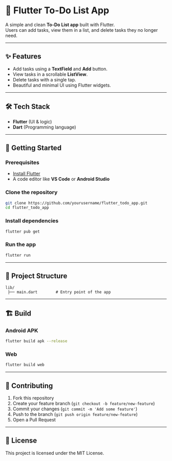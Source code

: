 # 📝 Flutter To-Do List App

A simple and clean **To-Do List app** built with Flutter.  
Users can add tasks, view them in a list, and delete tasks they no longer need.  

---

## ✨ Features

- Add tasks using a **TextField** and **Add** button.
- View tasks in a scrollable **ListView**.
- Delete tasks with a single tap.
- Beautiful and minimal UI using Flutter widgets.

---

## 🛠️ Tech Stack

- **Flutter** (UI & logic)
- **Dart** (Programming language)

---

## 🚀 Getting Started

### Prerequisites
- [Install Flutter](https://flutter.dev/docs/get-started/install)
- A code editor like **VS Code** or **Android Studio**

### Clone the repository
```bash
git clone https://github.com/yourusername/flutter_todo_app.git
cd flutter_todo_app
```

### Install dependencies
```bash
flutter pub get
```

### Run the app
```bash
flutter run
```

---

## 📂 Project Structure

```
lib/
 ├── main.dart        # Entry point of the app
```

---

## 🏗️ Build

### Android APK
```bash
flutter build apk --release
```

### Web
```bash
flutter build web
```

---

## 🤝 Contributing

1. Fork this repository
2. Create your feature branch (`git checkout -b feature/new-feature`)
3. Commit your changes (`git commit -m 'Add some feature'`)
4. Push to the branch (`git push origin feature/new-feature`)
5. Open a Pull Request

---

## 📜 License

This project is licensed under the MIT License.
